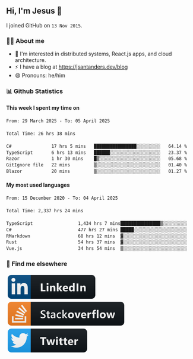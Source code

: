 ## Hi, I'm Jesus 👋

I joined GitHub on `13 Nov 2015`.

<!-- Talking about you -->

### 👨‍💻 About me

- 👦 I'm interested in distributed systems, React.js apps, and cloud architecture.
- ⚡️ I have a blog at <https://jsantanders.dev/blog>
- 😄 Pronouns: he/him

### 📊 Github Statistics

#### This week I spent my time on

<!--START_SECTION:weekly-->

```txt
From: 29 March 2025 - To: 05 April 2025

Total Time: 26 hrs 38 mins

C#               17 hrs 5 mins   ████████████████░░░░░░░░░   64.14 %
TypeScript       6 hrs 13 mins   ██████░░░░░░░░░░░░░░░░░░░   23.37 %
Razor            1 hr 30 mins    █▒░░░░░░░░░░░░░░░░░░░░░░░   05.68 %
GitIgnore file   22 mins         ▒░░░░░░░░░░░░░░░░░░░░░░░░   01.40 %
Blazor           20 mins         ▒░░░░░░░░░░░░░░░░░░░░░░░░   01.27 %
```

<!--END_SECTION:weekly-->

#### My most used languages

<!--START_SECTION:alltime-->

```txt
From: 15 December 2020 - To: 04 April 2025

Total Time: 2,337 hrs 24 mins

TypeScript                 1,434 hrs 7 mins███████████████▒░░░░░░░░░   61.36 %
C#                         477 hrs 27 mins █████░░░░░░░░░░░░░░░░░░░░   20.43 %
RMarkdown                  68 hrs 12 mins  ▓░░░░░░░░░░░░░░░░░░░░░░░░   02.92 %
Rust                       54 hrs 37 mins  ▓░░░░░░░░░░░░░░░░░░░░░░░░   02.34 %
Vue.js                     34 hrs 54 mins  ▒░░░░░░░░░░░░░░░░░░░░░░░░   01.49 %
```

<!--END_SECTION:alltime-->

### 📢 Find me elsewhere

<p>
  <a target="_blank" href="https://linkedin.com/in/jsantanders">
    <img src="https://github.com/jsantanders/jsantanders/blob/master/img/linkedin.svg" alt="LinkedIn" style="vertical-align:top; margin:4px">
  </a>
  
  <a target="_blank" href="https://stackoverflow.com/users/7318331/jesus-santander">
    <img src="https://github.com/jsantanders/jsantanders/blob/master/img/stackoverflow.svg" alt="StackOverflow" style="vertical-align:top; margin:4px">
  </a>
  
  <a target="_blank" href="http://twitter.com/jsantanders">
    <img src="https://github.com/jsantanders/jsantanders/blob/master/img/twitter.svg" alt="Twitter" style="vertical-align:top; margin:4px">
  </a>
</p>
